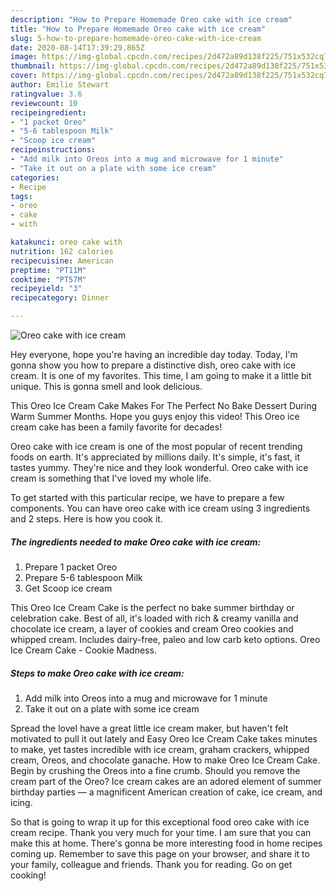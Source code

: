 ```yaml
---
description: "How to Prepare Homemade Oreo cake with ice cream"
title: "How to Prepare Homemade Oreo cake with ice cream"
slug: 5-how-to-prepare-homemade-oreo-cake-with-ice-cream
date: 2020-08-14T17:39:29.865Z
image: https://img-global.cpcdn.com/recipes/2d472a89d138f225/751x532cq70/oreo-cake-with-ice-cream-recipe-main-photo.jpg
thumbnail: https://img-global.cpcdn.com/recipes/2d472a89d138f225/751x532cq70/oreo-cake-with-ice-cream-recipe-main-photo.jpg
cover: https://img-global.cpcdn.com/recipes/2d472a89d138f225/751x532cq70/oreo-cake-with-ice-cream-recipe-main-photo.jpg
author: Emilie Stewart
ratingvalue: 3.6
reviewcount: 10
recipeingredient:
- "1 packet Oreo"
- "5-6 tablespoon Milk"
- "Scoop ice cream"
recipeinstructions:
- "Add milk into Oreos into a mug and microwave for 1 minute"
- "Take it out on a plate with some ice cream"
categories:
- Recipe
tags:
- oreo
- cake
- with

katakunci: oreo cake with 
nutrition: 162 calories
recipecuisine: American
preptime: "PT11M"
cooktime: "PT57M"
recipeyield: "3"
recipecategory: Dinner

---
```



![Oreo cake with ice cream](https://img-global.cpcdn.com/recipes/2d472a89d138f225/751x532cq70/oreo-cake-with-ice-cream-recipe-main-photo.jpg)

Hey everyone, hope you're having an incredible day today. Today, I'm gonna show you how to prepare a distinctive dish, oreo cake with ice cream. It is one of my favorites. This time, I am going to make it a little bit unique. This is gonna smell and look delicious.

This Oreo Ice Cream Cake Makes For The Perfect No Bake Dessert During Warm Summer Months. Hope you guys enjoy this video! This Oreo ice cream cake has been a family favorite for decades!

Oreo cake with ice cream is one of the most popular of recent trending foods on earth. It's appreciated by millions daily. It's simple, it's fast, it tastes yummy. They're nice and they look wonderful. Oreo cake with ice cream is something that I've loved my whole life.


To get started with this particular recipe, we have to prepare a few components. You can have oreo cake with ice cream using 3 ingredients and 2 steps. Here is how you cook it.

<!--inarticleads1-->

##### The ingredients needed to make Oreo cake with ice cream:

1. Prepare 1 packet Oreo
1. Prepare 5-6 tablespoon Milk
1. Get Scoop ice cream


This Oreo Ice Cream Cake is the perfect no bake summer birthday or celebration cake. Best of all, it&#39;s loaded with rich &amp; creamy vanilla and chocolate ice cream, a layer of cookies and cream Oreo cookies and whipped cream. Includes dairy-free, paleo and low carb keto options. Oreo Ice Cream Cake - Cookie Madness. 

<!--inarticleads2-->

##### Steps to make Oreo cake with ice cream:

1. Add milk into Oreos into a mug and microwave for 1 minute
1. Take it out on a plate with some ice cream


Spread the loveI have a great little ice cream maker, but haven&#39;t felt motivated to pull it out lately and Easy Oreo Ice Cream Cake takes minutes to make, yet tastes incredible with ice cream, graham crackers, whipped cream, Oreos, and chocolate ganache. How to make Oreo Ice Cream Cake. Begin by crushing the Oreos into a fine crumb. Should you remove the cream part of the Oreo? Ice cream cakes are an adored element of summer birthday parties — a magnificent American creation of cake, ice cream, and icing. 

So that is going to wrap it up for this exceptional food oreo cake with ice cream recipe. Thank you very much for your time. I am sure that you can make this at home. There's gonna be more interesting food in home recipes coming up. Remember to save this page on your browser, and share it to your family, colleague and friends. Thank you for reading. Go on get cooking!

